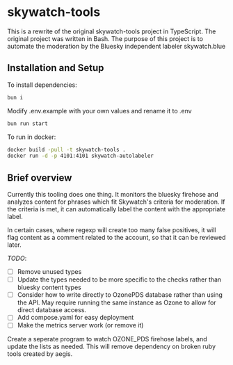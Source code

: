 # skywatch-tools

This is a rewrite of the original skywatch-tools project in TypeScript. The original project was written in Bash. The purpose of this project is to automate the moderation by the Bluesky independent labeler skywatch.blue

## Installation and Setup

To install dependencies:

```bash
bun i
```

Modify .env.example with your own values and rename it to .env

```bash
bun run start
```

To run in docker:

```bash
docker build -pull -t skywatch-tools .
docker run -d -p 4101:4101 skywatch-autolabeler
```

## Brief overview

Currently this tooling does one thing. It monitors the bluesky firehose and analyzes content for phrases which fit Skywatch's criteria for moderation. If the criteria is met, it can automatically label the content with the appropriate label.

In certain cases, where regexp will create too many false positives, it will flag content as a comment related to the account, so that it can be reviewed later.

_TODO_:

- [ ] Remove unused types
- [ ] Update the types needed to be more specific to the checks rather than bluesky content types
- [ ] Consider how to write directly to OzonePDS database rather than using the API. May require running the same instance as Ozone to allow for direct database access.
- [ ] Add compose.yaml for easy deployment
- [ ] Make the metrics server work (or remove it)

Create a seperate program to watch OZONE_PDS firehose labels, and update the lists as needed. This will remove dependency on broken ruby tools created by aegis.
